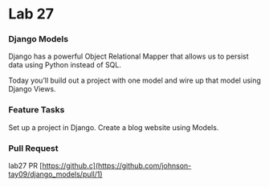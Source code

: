 # Lab 27

### Django Models
Django has a powerful Object Relational Mapper that allows us to persist data using Python instead of SQL.

Today you’ll build out a project with one model and wire up that model using Django Views.

### Feature Tasks
Set up a project in Django. Create a blog website using Models.

### Pull Request
lab27 PR [https://github.c](https://github.com/johnson-tay09/django_models/pull/1)



